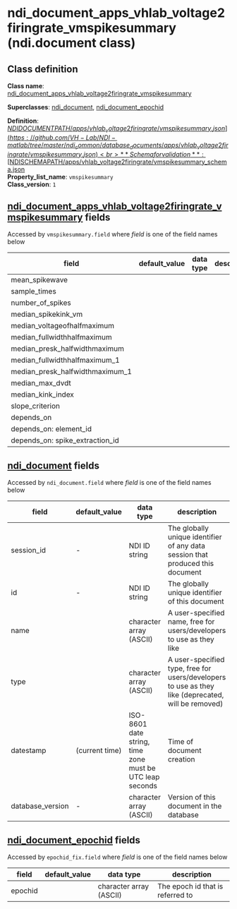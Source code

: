 # ndi_document_apps_vhlab_voltage2firingrate_vmspikesummary (ndi.document class)

## Class definition

**Class name**: [ndi_document_apps_vhlab_voltage2firingrate_vmspikesummary](ndi_document_apps_vhlab_voltage2firingrate_vmspikesummary.md)

**Superclasses**: [ndi_document](../../ndi_document.md), [ndi_document_epochid](../../ndi_document_epochid.md)

**Definition**: [$NDIDOCUMENTPATH/apps/vhlab_voltage2firingrate/vmspikesummary.json](https://github.com/VH-Lab/NDI-matlab/tree/master/ndi_common/database_documents/apps/vhlab_voltage2firingrate/vmspikesummary.json)<br>
**Schema for validation**: [$NDISCHEMAPATH/apps/vhlab_voltage2firingrate/vmspikesummary_schema.json](https://github.com/VH-Lab/NDI-matlab/tree/master/ndi_common/schema_documents/apps/vhlab_voltage2firingrate/vmspikesummary_schema.json)<br>
**Property_list_name**: `vmspikesummary`<br>
**Class_version**: `1`<br>


## [ndi_document_apps_vhlab_voltage2firingrate_vmspikesummary](ndi_document_apps_vhlab_voltage2firingrate_vmspikesummary.md) fields

Accessed by `vmspikesummary.field` where *field* is one of the field names below

| field | default_value | data type | description |
| --- | --- | --- | --- |
| mean_spikewave |  |  |  |
| sample_times |  |  |  |
| number_of_spikes |  |  |  |
| median_spikekink_vm |  |  |  |
| median_voltageofhalfmaximum |  |  |  |
| median_fullwidthhalfmaximum |  |  |  |
| median_presk_halfwidthmaximum |  |  |  |
| median_fullwidthhalfmaximum_1 |  |  |  |
| median_presk_halfwidthmaximum_1 |  |  |  |
| median_max_dvdt |  |  |  |
| median_kink_index |  |  |  |
| slope_criterion |  |  |  |
| depends_on |  |  |  |
| depends_on: element_id |  |  |  |
| depends_on: spike_extraction_id |  |  |  |


## [ndi_document](../../ndi_document.md) fields

Accessed by `ndi_document.field` where *field* is one of the field names below

| field | default_value | data type | description |
| --- | --- | --- | --- |
| session_id | - | NDI ID string | The globally unique identifier of any data session that produced this document |
| id | - | NDI ID string | The globally unique identifier of this document |
| name |  | character array (ASCII) | A user-specified name, free for users/developers to use as they like |
| type |  | character array (ASCII) | A user-specified type, free for users/developers to use as they like (deprecated, will be removed) |
| datestamp | (current time) | ISO-8601 date string, time zone must be UTC leap seconds | Time of document creation |
| database_version | - | character array (ASCII) | Version of this document in the database |


## [ndi_document_epochid](../../ndi_document_epochid.md) fields

Accessed by `epochid_fix.field` where *field* is one of the field names below

| field | default_value | data type | description |
| --- | --- | --- | --- |
| epochid |  | character array (ASCII) | The epoch id that is referred to |


